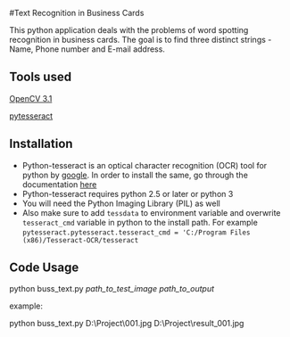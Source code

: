 #Text Recognition in Business Cards

This python application deals with the problems of word spotting recognition in business cards. The goal is to find three distinct strings - Name, Phone number and E-mail address. 

Tools used
----------
[OpenCV 3.1](https://opencv-python-tutroals.readthedocs.io/en/latest/)

[pytesseract](https://pypi.python.org/pypi/pytesseract/0.1)

Installation
------------
* Python-tesseract is an optical character recognition (OCR) tool for python by [google](http://code.google.com/p/tesseract-ocr/). In order to install the same, go through the documentation [here](https://github.com/tesseract-ocr/tesseract)
* Python-tesseract requires python 2.5 or later or python 3
* You will need the Python Imaging Library (PIL) as well
* Also make sure to add `tessdata` to environment variable and overwrite `tesseract_cmd` variable in python to the install path. For example `pytesseract.pytesseract.tesseract_cmd = 'C:/Program Files (x86)/Tesseract-OCR/tesseract`

Code Usage
----------
python buss_text.py *path_to_test_image* *path_to_output*

example: 

python buss_text.py D:\Project\001.jpg D:\Project\result_001.jpg
